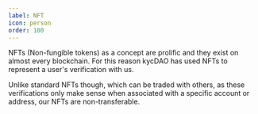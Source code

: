 ```yaml
---
label: NFT
icon: person
order: 100
---
```


NFTs (Non-fungible tokens) as a concept are prolific and they exist on almost every blockchain. For this reason kycDAO has used NFTs to represent a user's verification with us.

Unlike standard NFTs though, which can be traded with others, as these verifications only make sense when associated with a specific account or address, our NFTs are non-transferable.